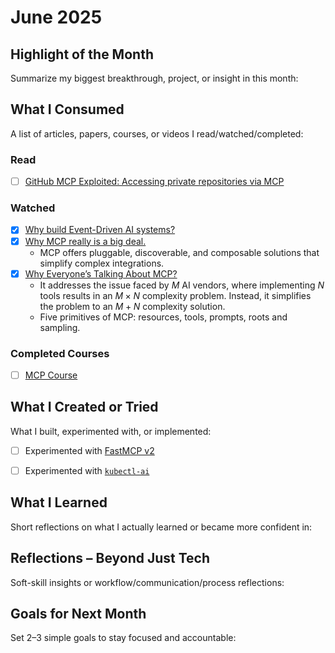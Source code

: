 # June 2025

## Highlight of the Month
Summarize my biggest breakthrough, project, or insight in this month:

> 


## What I Consumed
A list of articles, papers, courses, or videos I read/watched/completed:

### Read

- [ ] [GitHub MCP Exploited: Accessing private repositories via MCP](https://invariantlabs.ai/blog/mcp-github-vulnerability)


### Watched

- [x] [Why build Event-Driven AI systems?](https://www.youtube.com/watch?v=f3tWgpIZemg)
- [x] [Why MCP really is a big deal.](https://www.youtube.com/watch?v=FLpS7OfD5-s)
    - MCP offers pluggable, discoverable, and composable solutions that simplify complex integrations.
- [x] [Why Everyone’s Talking About MCP?](https://www.youtube.com/watch?v=_d0duu3dED4)
    - It addresses the issue faced by $M$ AI vendors, where implementing $N$ tools results in an $M \times N$ complexity problem. Instead, it simplifies the problem to an $M+N$ complexity solution.
    - Five primitives of MCP: resources, tools, prompts, roots and sampling.

### Completed Courses

- [ ] [MCP Course](https://huggingface.co/learn/mcp-course/en/unit0/introduction)


## What I Created or Tried
What I built, experimented with, or implemented:

- [ ] Experimented with [FastMCP v2](https://github.com/jlowin/fastmcp)
- [ ] Experimented with [`kubectl-ai`](https://github.com/GoogleCloudPlatform/kubectl-ai)


## What I Learned
Short reflections on what I actually learned or became more confident in:




## Reflections – Beyond Just Tech
Soft-skill insights or workflow/communication/process reflections:




## Goals for Next Month
Set 2–3 simple goals to stay focused and accountable:


